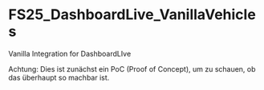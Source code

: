# FS25_DashboardLive_VanillaVehicles
Vanilla Integration for DashboardLIve

Achtung: 
Dies ist zunächst ein PoC (Proof of Concept), um zu schauen, ob das überhaupt so machbar ist.
